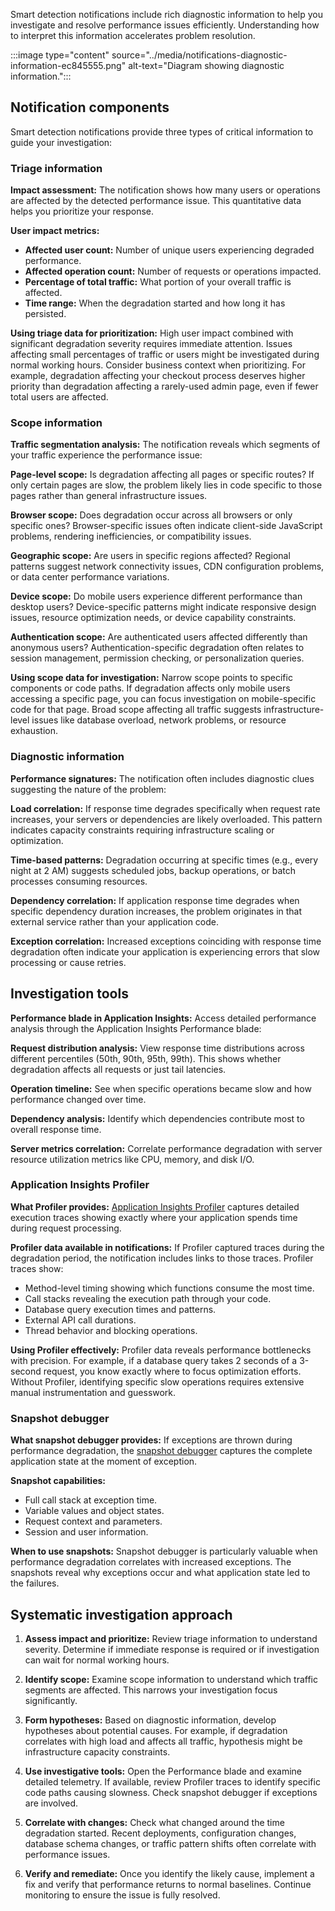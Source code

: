 Smart detection notifications include rich diagnostic information to help you investigate and resolve performance issues efficiently. Understanding how to interpret this information accelerates problem resolution.

:::image type="content" source="../media/notifications-diagnostic-information-ec845555.png" alt-text="Diagram showing diagnostic information.":::

## Notification components

Smart detection notifications provide three types of critical information to guide your investigation:

### Triage information

**Impact assessment:** The notification shows how many users or operations are affected by the detected performance issue. This quantitative data helps you prioritize your response.

**User impact metrics:**

- **Affected user count:** Number of unique users experiencing degraded performance.
- **Affected operation count:** Number of requests or operations impacted.
- **Percentage of total traffic:** What portion of your overall traffic is affected.
- **Time range:** When the degradation started and how long it has persisted.

**Using triage data for prioritization:** High user impact combined with significant degradation severity requires immediate attention. Issues affecting small percentages of traffic or users might be investigated during normal working hours. Consider business context when prioritizing. For example, degradation affecting your checkout process deserves higher priority than degradation affecting a rarely-used admin page, even if fewer total users are affected.

### Scope information

**Traffic segmentation analysis:** The notification reveals which segments of your traffic experience the performance issue:

**Page-level scope:** Is degradation affecting all pages or specific routes? If only certain pages are slow, the problem likely lies in code specific to those pages rather than general infrastructure issues.

**Browser scope:** Does degradation occur across all browsers or only specific ones? Browser-specific issues often indicate client-side JavaScript problems, rendering inefficiencies, or compatibility issues.

**Geographic scope:** Are users in specific regions affected? Regional patterns suggest network connectivity issues, CDN configuration problems, or data center performance variations.

**Device scope:** Do mobile users experience different performance than desktop users? Device-specific patterns might indicate responsive design issues, resource optimization needs, or device capability constraints.

**Authentication scope:** Are authenticated users affected differently than anonymous users? Authentication-specific degradation often relates to session management, permission checking, or personalization queries.

**Using scope data for investigation:** Narrow scope points to specific components or code paths. If degradation affects only mobile users accessing a specific page, you can focus investigation on mobile-specific code for that page. Broad scope affecting all traffic suggests infrastructure-level issues like database overload, network problems, or resource exhaustion.

### Diagnostic information

**Performance signatures:** The notification often includes diagnostic clues suggesting the nature of the problem:

**Load correlation:** If response time degrades specifically when request rate increases, your servers or dependencies are likely overloaded. This pattern indicates capacity constraints requiring infrastructure scaling or optimization.

**Time-based patterns:** Degradation occurring at specific times (e.g., every night at 2 AM) suggests scheduled jobs, backup operations, or batch processes consuming resources.

**Dependency correlation:** If application response time degrades when specific dependency duration increases, the problem originates in that external service rather than your application code.

**Exception correlation:** Increased exceptions coinciding with response time degradation often indicate your application is experiencing errors that slow processing or cause retries.

## Investigation tools

**Performance blade in Application Insights:** Access detailed performance analysis through the Application Insights Performance blade:

**Request distribution analysis:** View response time distributions across different percentiles (50th, 90th, 95th, 99th). This shows whether degradation affects all requests or just tail latencies.

**Operation timeline:** See when specific operations became slow and how performance changed over time.

**Dependency analysis:** Identify which dependencies contribute most to overall response time.

**Server metrics correlation:** Correlate performance degradation with server resource utilization metrics like CPU, memory, and disk I/O.

### Application Insights Profiler

**What Profiler provides:** [Application Insights Profiler](/azure/application-insights/app-insights-profiler) captures detailed execution traces showing exactly where your application spends time during request processing.

**Profiler data available in notifications:** If Profiler captured traces during the degradation period, the notification includes links to those traces. Profiler traces show:

- Method-level timing showing which functions consume the most time.
- Call stacks revealing the execution path through your code.
- Database query execution times and patterns.
- External API call durations.
- Thread behavior and blocking operations.

**Using Profiler effectively:** Profiler data reveals performance bottlenecks with precision. For example, if a database query takes 2 seconds of a 3-second request, you know exactly where to focus optimization efforts. Without Profiler, identifying specific slow operations requires extensive manual instrumentation and guesswork.

### Snapshot debugger

**What snapshot debugger provides:** If exceptions are thrown during performance degradation, the [snapshot debugger](/azure/application-insights/app-insights-snapshot-debugger) captures the complete application state at the moment of exception.

**Snapshot capabilities:**

- Full call stack at exception time.
- Variable values and object states.
- Request context and parameters.
- Session and user information.

**When to use snapshots:** Snapshot debugger is particularly valuable when performance degradation correlates with increased exceptions. The snapshots reveal why exceptions occur and what application state led to the failures.

## Systematic investigation approach

1. **Assess impact and prioritize:** Review triage information to understand severity. Determine if immediate response is required or if investigation can wait for normal working hours.

2. **Identify scope:** Examine scope information to understand which traffic segments are affected. This narrows your investigation focus significantly.

3. **Form hypotheses:** Based on diagnostic information, develop hypotheses about potential causes. For example, if degradation correlates with high load and affects all traffic, hypothesis might be infrastructure capacity constraints.

4. **Use investigative tools:** Open the Performance blade and examine detailed telemetry. If available, review Profiler traces to identify specific code paths causing slowness. Check snapshot debugger if exceptions are involved.

5. **Correlate with changes:** Check what changed around the time degradation started. Recent deployments, configuration changes, database schema changes, or traffic pattern shifts often correlate with performance issues.

6. **Verify and remediate:** Once you identify the likely cause, implement a fix and verify that performance returns to normal baselines. Continue monitoring to ensure the issue is fully resolved.
